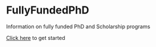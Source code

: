 # FullyFundedPhD

Information on fully funded PhD and Scholarship programs 

[Click here](https://myramade.github.io/FullyFundedPhD/) to get started

